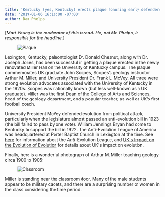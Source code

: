 ```yaml
---
title: 'Kentucky (yes, Kentucky) erects plaque honoring early defenders of evolution'
date: '2019-01-06 16:16:00 -07:00'
author: Dan Phelps
---
```

[<i>Matt Young is the moderator of this thread. He, not Mr. Phelps, is responsible for the headline.</i>]

<figure>
<img src="{{ site.baseurl }}/uploads/2019/Kentucky_Plaque.jpg" alt="Plaque"/>
</figure>

Lexington, Kentucky, paleontologist Dr. Donald Chesnut, along with Dr. Joseph Jones, has been successful in getting a plaque erected in the newly renovated Miller Hall on the University of Kentucky campus. The plaque commemorates UK graduate John Scopes, Scopes’s geology instructor Arthur M. Miller, and University President Dr. Frank L. McVey. All three were strong evolution advocates associated with the University of Kentucky in the 1920s. Scopes was nationally known (but less well-known as a UK graduate). Miller was the first Dean of the College of Arts and Sciences, head of the geology department, and a popular teacher, as well as UK’s first football coach. 

University President McVey defended evolution from political attack, particularly when the legislature almost passed an anti-evolution bill in 1923 (the bill failed to pass by one vote). William Jennings Bryan had come to Kentucky to support the bill in 1922. The Anti-Evolution League of America was headquartered at Porter Baptist Church in Lexington at the time. See <a href="https://en.wikipedia.org/wiki/Anti-Evolution_League_of_America">here</a> for information about the <i>Anti-</i>Evolution League, and <a href="https://bio.as.uky.edu/uks-impact-evolution-evolution">UK's Impact on the Evolution of Evolution</a> for details about UK's impact on evolution.

Finally, here is a wonderful photograph of Arthur M. Miller teaching geology circa 1900 to 1905:

<figure>
<img src="{{ site.baseurl }}/uploads/2019/Kentucky_Classroom.jpeg" alt="Classroom"/>
</figure>
Miller is standing near the classroom door. Many of the male students appear to be military cadets, and there are a surprising number of women in the class considering the time period.
